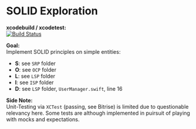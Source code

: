 # SOLID Exploration

**xcodebuild / xcodetest:** \
[![Build Status](https://app.bitrise.io/app/93afd40bad34c60b/status.svg?token=KyoWMRIe7mkgm3uaZnMD6g&branch=main)](https://app.bitrise.io/app/93afd40bad34c60b)

**Goal:** \
Implement SOLID principles on simple entities:
- **S**: see `SRP` folder
- **O**: see `OCP` folder
- **L**: see `LSP` folder
- **I**: see `ISP` folder
- **D**: see `LSP` folder, `UserManager.swift`, line 16

**Side Note:** \
Unit-Testing via `XCTest` (passing, see Bitrise) is limited due to questionable relevancy here.
Some tests are although implemented in puirsuit of playing with mocks and expectations.
